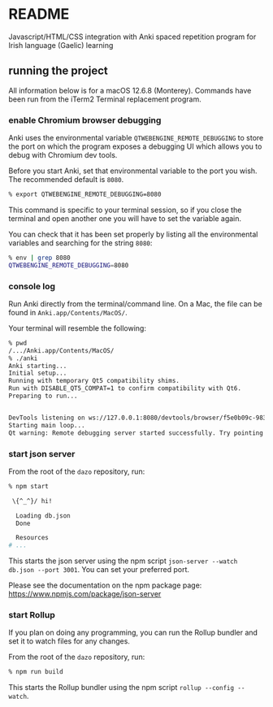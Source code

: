 # README

Javascript/HTML/CSS integration with Anki spaced repetition program for Irish language (Gaelic) learning

## running the project

All information below is for a macOS 12.6.8 (Monterey). Commands have been run from the iTerm2 Terminal replacement program.

### enable Chromium browser debugging

Anki uses the environmental variable `QTWEBENGINE_REMOTE_DEBUGGING` to store the port on which the program exposes a debugging UI which allows you to debug with Chromium dev tools.

Before you start Anki, set that environmental variable to the port you wish. The recommended default is `8080`.

```sh
% export QTWEBENGINE_REMOTE_DEBUGGING=8080
```

This command is specific to your terminal session, so if you close the terminal and open another one you will have to set the variable again.

You can check that it has been set properly by listing all the environmental variables and searching for the string `8080`:

```sh
% env | grep 8080
QTWEBENGINE_REMOTE_DEBUGGING=8080
```

### console log

Run Anki directly from the terminal/command line. On a Mac, the file can be found in `Anki.app/Contents/MacOS/`.

Your terminal will resemble the following:

```sh
% pwd
/.../Anki.app/Contents/MacOS/
% ./anki
Anki starting...
Initial setup...
Running with temporary Qt5 compatibility shims.
Run with DISABLE_QT5_COMPAT=1 to confirm compatibility with Qt6.
Preparing to run...


DevTools listening on ws://127.0.0.1:8080/devtools/browser/f5e0b09c-9830-4302-8f7b-675e419c39ce
Starting main loop...
Qt warning: Remote debugging server started successfully. Try pointing a Chromium-based browser to http://127.0.0.1:8080
```

### start json server

From the root of the `dazo` repository, run:

```sh
% npm start

 \{^_^}/ hi!

  Loading db.json
  Done

  Resources
# ...
```

This starts the json server using the npm script `json-server --watch db.json --port 3001`. You can set your preferred port.

Please see the documentation on the npm package page: <https://www.npmjs.com/package/json-server>

### start Rollup

If you plan on doing any programming, you can run the Rollup bundler and set it to watch files for any changes.

From the root of the `dazo` repository, run:

```sh
% npm run build
```

This starts the Rollup bundler using the npm script `rollup --config --watch`.
